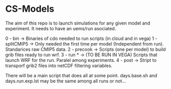 # CS-Models

The aim of this repo is to launch simulations for any given model and experiment.
It needs to have an uems/run asociated.

0 - bin			-> Binaries of cdo needed to run scripts (in cloud and in vega)
1 - splitCMIP5	-> Only needed the first time per model (Independent from run). Standarices raw CMIP5 data.
2 - precook 	-> Scripts (one per model) to build grib files ready to run wrf.
3 - run *		-> (TO BE RUN IN VEGA) Scripts that launch WRF for the run. Paralel among experiments.
4 - post		-> Stript to transporf grib2 files into netCDF filtering variables.

There will be a main script that does all at some point.
days.base.sh and days.$run.$exp.lst may be the same among all runs or not...
